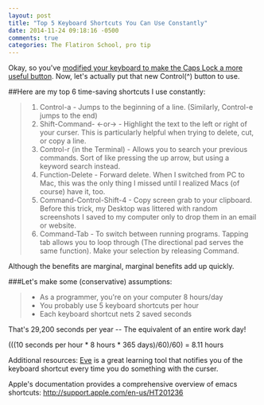 ```yaml
---
layout: post
title: "Top 5 Keyboard Shortcuts You Can Use Constantly"
date: 2014-11-24 09:18:16 -0500
comments: true
categories: The Flatiron School, pro tip
---
```


Okay, so you've [modified your keyboard to make the Caps Lock a more useful button](http://joshuabamboo.github.io/blog/2014/11/12/test/). Now, let's actually put that new Control(^) button to use.

##Here are my top 6 time-saving shortcuts I use constantly:

>  1. Control-a - Jumps to the beginning of a line. (Similarly, Control-e jumps to the end)
>  2. Shift-Command- ←or→ - Highlight the text to the left or right of your curser. This is particularly helpful when trying to delete, cut, or copy a line.
>  3. Control-r (in the Terminal) - Allows you to search your previous commands. Sort of like pressing the up arrow, but using a keyword search instead.
>  4. Function-Delete - Forward delete. When I switched from PC to Mac, this was the only thing I missed until I realized Macs (of course) have it, too.
>  5. Command-Control-Shift-4 - Copy screen grab to your clipboard. Before this trick, my Desktop was littered with random screenshots I saved to my computer only to drop them in an email or website.
>  6. Command-Tab - To switch between running programs. Tapping tab allows you to loop through (The directional pad serves the same function). Make your selection by releasing Command.

Although the benefits are marginal, marginal benefits add up quickly. 

###Let's make some (conservative) assumptions:

>  * As a programmer, you're on your computer 8 hours/day
>  * You probably use 5 keyboard shortcuts per hour
>  * Each keyboard shortcut nets 2 saved seconds

That's 29,200 seconds per year -- The equivalent of an entire work day!

(((10 seconds per hour * 8 hours * 365 days)/60)/60) = 8.11 hours


Additional resources:
[Eve](https://www.macupdate.com/app/mac/44454/hotkey-eve) is a great learning tool that notifies you of the keyboard shortcut every time you do something with the curser.

Apple's documentation provides a comprehensive overview of emacs shortcuts: http://support.apple.com/en-us/HT201236